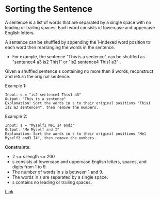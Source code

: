 # Sorting the Sentence

A sentence is a list of words that are separated by a single space with no leading or trailing spaces. Each word
consists of lowercase and uppercase English letters.

A sentence can be shuffled by appending the 1-indexed word position to each word then rearranging the words in the
sentence.

- For example, the sentence "This is a sentence" can be shuffled as "sentence4 a3 is2 This1" or "is2 sentence4 This1 a3"
  .

Given a shuffled sentence s containing no more than 9 words, reconstruct and return the original sentence.

Example 1:

```
Input: s = "is2 sentence4 This1 a3"
Output: "This is a sentence"
Explanation: Sort the words in s to their original positions "This1 is2 a3 sentence4", then remove the numbers.
```

Example 2:

```
Input: s = "Myself2 Me1 I4 and3"
Output: "Me Myself and I"
Explanation: Sort the words in s to their original positions "Me1 Myself2 and3 I4", then remove the numbers.
```

**Constraints:**

- 2 <= s.length <= 200
- s consists of lowercase and uppercase English letters, spaces, and digits from 1 to 9.
- The number of words in s is between 1 and 9.
- The words in s are separated by a single space.
- s contains no leading or trailing spaces.

[Link](https://leetcode.com/problems/sorting-the-sentence/)